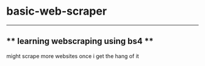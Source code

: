 # basic-web-scraper
---
** learning webscraping using bs4 ** 
---
might scrape more websites once i get the hang of it
